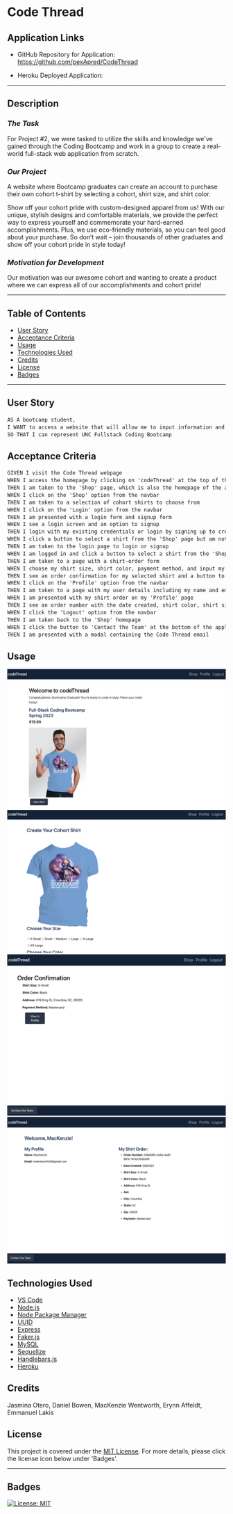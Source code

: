 # Code Thread


## Application Links

* GitHub Repository for Application: https://github.com/pexApred/CodeThread

* Heroku Deployed Application: 

---

## Description

### *The Task*

For Project #2, we were tasked to utilize the skills and knowledge we've gained through the Coding Bootcamp and work in a group to create a real-world full-stack web application from scratch.

### *Our Project*
A website where Bootcamp graduates can create an account to purchase their own cohort t-shirt by selecting a cohort, shirt size, and shirt color.

Show off your cohort pride with custom-designed apparel from us! With our unique, stylish designs and comfortable materials, we provide the perfect way to express yourself and commemorate your hard-earned accomplishments. Plus, we use eco-friendly materials, so you can feel good about your purchase. So don’t wait – join thousands of other graduates and show off your cohort pride in style today!

### *Motivation for Development*
Our motivation was our awesome cohort and wanting to create a product where we can express all of our accomplishments and cohort pride!

---

## Table of Contents

- [User Story](#user-story)
- [Acceptance Criteria](#acceptance-criteria)
- [Usage](#usage)
- [Technologies Used](#technologies-used)
- [Credits](#credits)
- [License](#license)
- [Badges](#badges)
---

## User Story

```md
AS A bootcamp student, 
I WANT to access a website that will allow me to input information and purchase a bootcamp shirt
SO THAT I can represent UNC Fullstack Coding Bootcamp
```

## Acceptance Criteria

```md
GIVEN I visit the Code Thread webpage
WHEN I access the homepage by clicking on 'codeThread' at the top of the application
THEN I am taken to the 'Shop' page, which is also the homepage of the application
WHEN I click on the 'Shop' option from the navbar
THEN I am taken to a selection of cohort shirts to choose from 
WHEN I click on the 'Login' option from the navbar
THEN I am presented with a login form and signup form
WHEN I see a login screen and an option to signup 
THEN I login with my existing credentials or login by signing up to create a new profile
WHEN I click a button to select a shirt from the 'Shop' page but am not yet logged in
THEN I am taken to the login page to login or signup
WHEN I am logged in and click a button to select a shirt from the 'Shop' page
THEN I am taken to a page with a shirt-order form
WHEN I choose my shirt size, shirt color, payment method, and input my delivery address on the shirt-order form
THEN I see an order confirmation for my selected shirt and a button to view my order in my 'Profile'
WHEN I click on the 'Profile' option from the navbar
THEN I am taken to a page with my user details including my name and email, as well as my shirt order
WHEN I am presented with my shirt order on my 'Profile' page
THEN I see an order number with the date created, shirt color, shirt size, address, and payment method
WHEN I click the 'Logout' option from the navbar
THEN I am taken back to the 'Shop' homepage
WHEN I click the button to 'Contact the Team' at the bottom of the application
THEN I am presented with a modal containing the Code Thread email
```


## Usage

![An image of the codeThread homepage.](./assets/images/codeThread-homepage.png)
![An image of the codeThread shirt order form page that allows users to create their shirt.](./assets/images/codeThread-create-shirt.png)
![An image that displays the user's shirt order confirmation.](./assets/images/codeThread-confirmation.png)
![An image of the codeThread profile page, demonstrating a user example.](./assets/images/codeThread-profile.png)


## Technologies Used

* [VS Code](https://code.visualstudio.com/)
* [Node.js](https://nodejs.org/en)
* [Node Package Manager](https://www.npmjs.com/)
* [UUID](https://www.npmjs.com/package/uuid)
* [Express](https://expressjs.com/)
* [Faker.js](https://www.npmjs.com/package/@faker-js/faker)
* [MySQL](https://www.mysql.com/)
* [Sequelize](https://www.npmjs.com/package/sequelize)
* [Handlebars.js](https://www.npmjs.com/package/handlebars)
* [Heroku](https://www.heroku.com/)



## Credits

Jasmina Otero, Daniel Bowen, MacKenzie Wentworth, Erynn Affeldt, Emmanuel Lakis


## License
This project is covered under the [MIT License](./LICENSE). For more details, please click the license icon below under 'Badges'.

---

## Badges

[![License: MIT](https://img.shields.io/badge/License-MIT-yellow.svg)](https://opensource.org/licenses/MIT)



